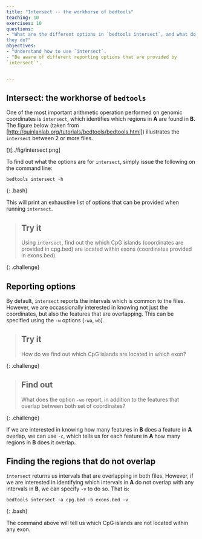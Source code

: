 ```yaml
---
title: "Intersect -- the workhorse of bedtools"
teaching: 10
exercises: 10
questions:
- "What are the different options in `bedtools intersect`, and what do
they do?"
objectives:
- "Understand how to use `intersect`.
- "Be aware of different reporting options that are provided by
`intersect`". 


---
```


## Intersect: the workhorse of `bedtools`

One of the most important arithmetic operation performed on genomic
coordinates is `intersect`, which identifies which regions in **A**
are found in **B**. The figure below (taken from
[http://quinlanlab.org/tutorials/bedtools/bedtools.html]) illustrates
the `intersect` between 2 or more files. 

()[../fig/intersect.png]

To find out what the options are for `intersect`, simply issue the
following on the command line: 

~~~
bedtools intersect -h 
~~~
{: .bash}

This will print an exhaustive list of options that can be provided
when running `intersect`. 

> ## Try it
>
> Using `intersect`, find out the which CpG islands (coordinates are
> provided in cpg.bed) are located within exons (coordinates provided
> in exons.bed).
>
>
{: .challenge}

## Reporting options
By default, `intersect` reports the intervals which is common to the
files. However, we are occassionally interested in knowing not just
the coordinates, but also the features that are overlapping. This can
be specified using the `-w` options (`-wa`, `wb`). 

> ## Try it
> 
> How do we find out which CpG islands are located in which exon? 
> 
{: .challenge}

> ## Find out
>
> What does the option `-wo` report, in addition to the features that
> overlap between both set of coordinates?
>
{: .challenge}

If we are interested in knowing how many features in **B** does a
feature in **A** overlap, we can use `-c`, which tells us for each
feature in **A** how many regions in **B** does it overlap. 

## Finding the regions that do not overlap
`intersect` returns us intervals that are overlapping in both
files. However, if we are interested in identifying which intervals in
**A** do not overlap with any intervals in  **B**, we can specify `-v`
to do so. That is:

~~~
bedtools intersect -a cpg.bed -b exons.bed -v
~~~
{: .bash}

The command above will tell us which CpG islands are not located
within any exon. 


